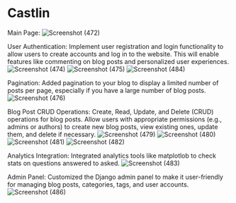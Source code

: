 # Castlin
Main Page:
![Screenshot (472)](https://github.com/TechGeno/Castlin/assets/99545486/76e67b96-15ed-4f24-a4be-1b095316ad65)


User Authentication: Implement user registration and login functionality to allow users to create accounts and log in to the website. 
                     This will enable features like commenting on blog posts and personalized user experiences.
![Screenshot (474)](https://github.com/TechGeno/Castlin/assets/99545486/91fde98c-e7c9-475c-af07-ee7dfa33e87b)
![Screenshot (475)](https://github.com/TechGeno/Castlin/assets/99545486/bb0b506a-2282-4dd7-bb79-b36db8f2d8ef)
![Screenshot (484)](https://github.com/TechGeno/Castlin/assets/99545486/4a565cac-d7a4-4802-8f34-22b5631ea9ac)

Pagination: Added pagination to your blog to display a limited number of posts per page, especially if you have a large number of blog posts.
![Screenshot (476)](https://github.com/TechGeno/Castlin/assets/99545486/0d6030e5-168e-47fb-a614-ec83383ee951)


Blog Post CRUD Operations: Create, Read, Update, and Delete (CRUD) operations for blog posts. 
                           Allow users with appropriate permissions (e.g., admins or authors) to create new blog posts, view existing ones, update them, and delete if necessary.
![Screenshot (479)](https://github.com/TechGeno/Castlin/assets/99545486/d4e02ac8-51bb-41c4-b53f-23e2e4ce1d1b)
![Screenshot (480)](https://github.com/TechGeno/Castlin/assets/99545486/02e35305-c341-426f-8c4a-0d205a8f30ae)
![Screenshot (481)](https://github.com/TechGeno/Castlin/assets/99545486/d7bc52d7-ce28-4646-b1ba-a086d0994bbf)
![Screenshot (482)](https://github.com/TechGeno/Castlin/assets/99545486/df1f0bb2-a96e-4614-ae49-ade2db589831)


Analytics Integration: Integrated analytics tools like matplotlob to check stats on questions answered to asked.
![Screenshot (483)](https://github.com/TechGeno/Castlin/assets/99545486/c9713bfc-cf08-4016-a4e9-20b15162234a)

Admin Panel: Customized the Django admin panel to make it user-friendly for managing blog posts, categories, tags, and user accounts.
![Screenshot (486)](https://github.com/TechGeno/Castlin/assets/99545486/a09ef884-9436-4c10-8531-80eca7dd2a1f)
